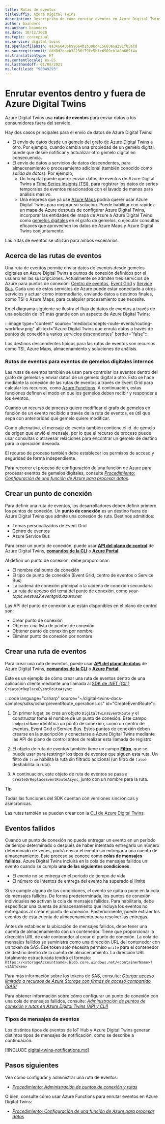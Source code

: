 ```yaml
---
title: Rutas de eventos
titleSuffix: Azure Digital Twins
description: Descripción de cómo enrutar eventos en Azure Digital Twins y a otros servicios de Azure.
author: baanders
ms.author: baanders
ms.date: 10/12/2020
ms.topic: conceptual
ms.service: digital-twins
ms.openlocfilehash: aa3466456b99664b1b39bd415680a6a291f85acd
ms.sourcegitcommit: 8dd8d2caeb38236f79fe5bfc6909cb1a8b609f4a
ms.translationtype: HT
ms.contentlocale: es-ES
ms.lasthandoff: 01/08/2021
ms.locfileid: "98049293"
---
```

# <a name="route-events-within-and-outside-of-azure-digital-twins"></a>Enrutar eventos dentro y fuera de Azure Digital Twins

Azure Digital Twins usa **rutas de eventos** para enviar datos a los consumidores fuera del servicio. 

Hay dos casos principales para el envío de datos de Azure Digital Twins:
* El envío de datos desde un gemelo del grafo de Azure Digital Twins a otro. Por ejemplo, cuando cambia una propiedad de un gemelo digital, puede que desee notificar y actualizar otro gemelo digital en consecuencia.
* El envío de datos a servicios de datos descendentes, para almacenamiento o procesamiento adicional (también conocido como *salida de datos*). Por ejemplo,
  - Un hospital puede querer enviar datos de eventos de Azure Digital Twins a [Time Series Insights (TSI)](../time-series-insights/overview-what-is-tsi.md), para registrar los datos de series temporales de eventos relacionados con el lavado de manos para análisis masivo.
  - Una empresa que ya use [Azure Maps](../azure-maps/about-azure-maps.md) podría querer usar Azure Digital Twins para mejorar su solución. Puede habilitar con rapidez un mapa de Azure después de configurar Azure Digital Twins, incorporar las entidades del mapa de Azure a Azure Digital Twins como [gemelos digitales](concepts-twins-graph.md) en el grafo de gemelos, o ejecutar consultas eficaces que aprovechen los datos de Azure Maps y Azure Digital Twins conjuntamente.

Las rutas de eventos se utilizan para ambos escenarios.

## <a name="about-event-routes"></a>Acerca de las rutas de eventos

Una ruta de eventos permite enviar datos de eventos desde gemelos digitales en Azure Digital Twins a puntos de conexión definidos por el usuario en las suscripciones. Actualmente se admiten tres servicios de Azure para puntos de conexión: [Centro de eventos](../event-hubs/event-hubs-about.md), [Event Grid](../event-grid/overview.md) y [Service Bus](../service-bus-messaging/service-bus-messaging-overview.md). Cada uno de estos servicios de Azure puede estar conectado a otros servicios y actuar como intermediario, enviando datos a destinos finales, como TSI o Azure Maps, para cualquier procesamiento que necesite.

En el diagrama siguiente se ilustra el flujo de datos de eventos a través de una solución de IoT más grande con un aspecto de Azure Digital Twins:

:::image type="content" source="media/concepts-route-events/routing-workflow.png" alt-text="Azure Digital Twins que enruta datos a través de puntos de conexión a varios servicios descendentes" border="false":::

Los destinos descendentes típicos para las rutas de eventos son recursos como TSI, Azure Maps, almacenamiento y soluciones de análisis.

### <a name="event-routes-for-internal-digital-twin-events"></a>Rutas de eventos para eventos de gemelos digitales internos

Las rutas de eventos también se usan para controlar los eventos dentro del grafo de gemelos y enviar datos de un gemelo digital a otro. Esto se hace mediante la conexión de las rutas de eventos a través de Event Grid para calcular los recursos, como [Azure Functions](../azure-functions/functions-overview.md). A continuación, estas funciones definen el modo en que los gemelos deben recibir y responder a los eventos. 

Cuando un recurso de proceso quiere modificar el grafo de gemelos en función de un evento recibido a través de la ruta de eventos, es útil que sepa con anterioridad qué gemelo quiere modificar. 

Como alternativa, el mensaje de evento también contiene el id. de gemelo de origen que envió el mensaje, por lo que el recurso de proceso puede usar consultas o atravesar relaciones para encontrar un gemelo de destino para la operación deseada. 

El recurso de proceso también debe establecer los permisos de acceso y seguridad de forma independiente.

Para recorrer el proceso de configuración de una función de Azure para procesar eventos de gemelos digitales, consulte [*Procedimiento: Configuración de una función de Azure para procesar datos*](how-to-create-azure-function.md).

## <a name="create-an-endpoint"></a>Crear un punto de conexión

Para definir una ruta de eventos, los desarrolladores deben definir primero los puntos de conexión. Un **punto de conexión** es un destino fuera de Azure Digital Twins que admite una conexión de ruta. Destinos admitidos:
* Temas personalizados de Event Grid
* Centro de eventos
* Azure Service Bus

Para crear un punto de conexión, puede usar [**API del plano de control**](how-to-manage-routes-apis-cli.md#create-an-endpoint-for-azure-digital-twins) de Azure Digital Twins, [**comandos de la CLI**](how-to-manage-routes-apis-cli.md#manage-endpoints-and-routes-with-cli) o [**Azure Portal**](how-to-manage-routes-portal.md#create-an-endpoint-for-azure-digital-twins). 

Al definir un punto de conexión, debe proporcionar:
* El nombre del punto de conexión
* El tipo de punto de conexión (Event Grid, centro de eventos o Service Bus)
* La cadena de conexión principal o la cadena de conexión secundaria 
* La ruta de acceso del tema del punto de conexión, como *your-topic.westus2.eventgrid.azure.net*

Las API del punto de conexión que están disponibles en el plano de control son:
* Crear punto de conexión
* Obtener una lista de puntos de conexión
* Obtener punto de conexión por nombre
* Eliminar punto de conexión por nombre

## <a name="create-an-event-route"></a>Crear una ruta de eventos
 
Para crear una ruta de eventos, puede usar [**API del plano de datos**](how-to-manage-routes-apis-cli.md#create-an-event-route) de Azure Digital Twins, [**comandos de la CLI**](how-to-manage-routes-apis-cli.md#manage-endpoints-and-routes-with-cli) o [**Azure Portal**](how-to-manage-routes-portal.md#create-an-event-route). 

Este es un ejemplo de cómo crear una ruta de eventos dentro de una aplicación cliente mediante una llamada al [SDK de .NET (C# )](/dotnet/api/overview/azure/digitaltwins/client?view=azure-dotnet&preserve-view=true) `CreateOrReplaceEventRouteAsync`: 

:::code language="csharp" source="~/digital-twins-docs-samples/sdks/csharp/eventRoute_operations.cs" id="CreateEventRoute":::

1. En primer lugar, se crea un objeto `DigitalTwinsEventRoute` y el constructor toma el nombre de un punto de conexión. Este campo `endpointName` identifica un punto de conexión, como un centro de eventos, Event Grid o Service Bus. Estos puntos de conexión deben crearse en la suscripción y conectarse a Azure Digital Twins mediante las API de plano de control antes de realizar esta llamada de registro.

2. El objeto de ruta de eventos también tiene un campo [**Filtro**](how-to-manage-routes-apis-cli.md#filter-events), que se puede usar para restringir los tipos de eventos que siguen esta ruta. Un filtro de `true` habilita la ruta sin filtrado adicional (un filtro de `false` deshabilita la ruta). 

3. A continuación, este objeto de ruta de eventos se pasa a `CreateOrReplaceEventRouteAsync`, junto con un nombre para la ruta.

> [!TIP]
> Todas las funciones del SDK cuentan con versiones sincrónicas y asincrónicas.

Las rutas también se pueden crear con la [CLI de Azure Digital Twins](how-to-use-cli.md).

## <a name="dead-letter-events"></a>Eventos fallidos

Cuando un punto de conexión no puede entregar un evento en un período de tiempo determinado o después de haber intentado entregarlo un número determinado de veces, podrá enviar el evento sin entregar a una cuenta de almacenamiento. Este proceso se conoce como **colas de mensajes fallidos**. Azure Digital Twins incluirá en la cola de mensajes fallidos un evento cuando se cumpla **una de las siguientes condiciones**. 

* El evento no se entrega en el período de tiempo de vida
* El número de intentos de entrega del evento ha superado el límite

Si se cumple alguna de las condiciones, el evento se quita o pone en la cola de mensajes fallidos. De forma predeterminada, los puntos de conexión individuales **no** activan la cola de mensajes fallidos. Para habilitarla, debe especificar una cuenta de almacenamiento que incluya los eventos no entregados al crear el punto de conexión. Posteriormente, puede extraer los eventos de esta cuenta de almacenamiento para resolver las entregas.

Antes de establecer la ubicación de mensajes fallidos, debe tener una cuenta de almacenamiento con un contenedor. Tiene que proporcionar la dirección URL de este contenedor al crear el punto de conexión. La cola de mensajes fallidos se suministra como una dirección URL del contenedor con un token de SAS. Ese token solo necesita permiso `write` para el contenedor de destino dentro de la cuenta de almacenamiento. La dirección URL totalmente estructurada tendrá el formato: `https://<storageAccountname>.blob.core.windows.net/<containerName>?<SASToken>`

Para más información sobre los tokens de SAS, consulte: [*Otorgar acceso limitado a recursos de Azure Storage con firmas de acceso compartido (SAS)*](../storage/common/storage-sas-overview.md)

Para obtener información sobre cómo configurar un punto de conexión con una cola de mensajes fallidos, consulte: [ *Administración de puntos de conexión y rutas en Azure Digital Twins (API y CLI)*](how-to-manage-routes-apis-cli.md#create-an-endpoint-with-dead-lettering)

### <a name="types-of-event-messages"></a>Tipos de mensajes de eventos

Los distintos tipos de eventos de IoT Hub y Azure Digital Twins generan distintos tipos de mensajes de notificación, como se describe a continuación.

[!INCLUDE [digital-twins-notifications.md](../../includes/digital-twins-notifications.md)]

## <a name="next-steps"></a>Pasos siguientes

Vea cómo configurar y administrar una ruta de eventos:
* [*Procedimiento: Administración de puntos de conexión y rutas*](how-to-manage-routes-apis-cli.md)

O bien, consulte cómo usar Azure Functions para enrutar eventos en Azure Digital Twins:
* [*Procedimiento: Configuración de una función de Azure para procesar datos*](how-to-create-azure-function.md)